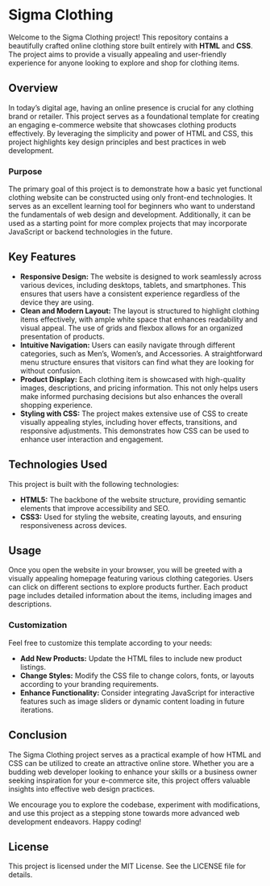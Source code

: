 <h1>Sigma Clothing</h1>
<p>Welcome to the Sigma Clothing project! This repository contains a beautifully crafted online clothing store built entirely with <strong>HTML</strong> and <strong>CSS</strong>. The project aims to provide a visually appealing and user-friendly experience for anyone looking to explore and shop for clothing items.</p>

<h2>Overview</h2>
<p>In today’s digital age, having an online presence is crucial for any clothing brand or retailer. This project serves as a foundational template for creating an engaging e-commerce website that showcases clothing products effectively. By leveraging the simplicity and power of HTML and CSS, this project highlights key design principles and best practices in web development.</p>

<h3>Purpose</h3>
<p>The primary goal of this project is to demonstrate how a basic yet functional clothing website can be constructed using only front-end technologies. It serves as an excellent learning tool for beginners who want to understand the fundamentals of web design and development. Additionally, it can be used as a starting point for more complex projects that may incorporate JavaScript or backend technologies in the future.</p>

<h2>Key Features</h2>
<ul>
    <li><strong>Responsive Design:</strong> The website is designed to work seamlessly across various devices, including desktops, tablets, and smartphones. This ensures that users have a consistent experience regardless of the device they are using.</li>
    <li><strong>Clean and Modern Layout:</strong> The layout is structured to highlight clothing items effectively, with ample white space that enhances readability and visual appeal. The use of grids and flexbox allows for an organized presentation of products.</li>
    <li><strong>Intuitive Navigation:</strong> Users can easily navigate through different categories, such as Men’s, Women’s, and Accessories. A straightforward menu structure ensures that visitors can find what they are looking for without confusion.</li>
    <li><strong>Product Display:</strong> Each clothing item is showcased with high-quality images, descriptions, and pricing information. This not only helps users make informed purchasing decisions but also enhances the overall shopping experience.</li>
    <li><strong>Styling with CSS:</strong> The project makes extensive use of CSS to create visually appealing styles, including hover effects, transitions, and responsive adjustments. This demonstrates how CSS can be used to enhance user interaction and engagement.</li>
</ul>

<h2>Technologies Used</h2>
<p>This project is built with the following technologies:</p>
<ul>
    <li><strong>HTML5:</strong> The backbone of the website structure, providing semantic elements that improve accessibility and SEO.</li>
    <li><strong>CSS3:</strong> Used for styling the website, creating layouts, and ensuring responsiveness across devices.</li>
</ul>

<h2>Usage</h2>
<p>Once you open the website in your browser, you will be greeted with a visually appealing homepage featuring various clothing categories. Users can click on different sections to explore products further. Each product page includes detailed information about the items, including images and descriptions.</p>

<h3>Customization</h3>
<p>Feel free to customize this template according to your needs:</p>
<ul>
    <li><strong>Add New Products:</strong> Update the HTML files to include new product listings.</li>
    <li><strong>Change Styles:</strong> Modify the CSS file to change colors, fonts, or layouts according to your branding requirements.</li>
    <li><strong>Enhance Functionality:</strong> Consider integrating JavaScript for interactive features such as image sliders or dynamic content loading in future iterations.</li>
</ul>

<h2>Conclusion</h2>
<p>The Sigma Clothing project serves as a practical example of how HTML and CSS can be utilized to create an attractive online store. Whether you are a budding web developer looking to enhance your skills or a business owner seeking inspiration for your e-commerce site, this project offers valuable insights into effective web design practices.</p>

<p>We encourage you to explore the codebase, experiment with modifications, and use this project as a stepping stone towards more advanced web development endeavors. Happy coding!</p>

<h2>License</h2>
<p>This project is licensed under the MIT License. See the LICENSE file for details.</p>
